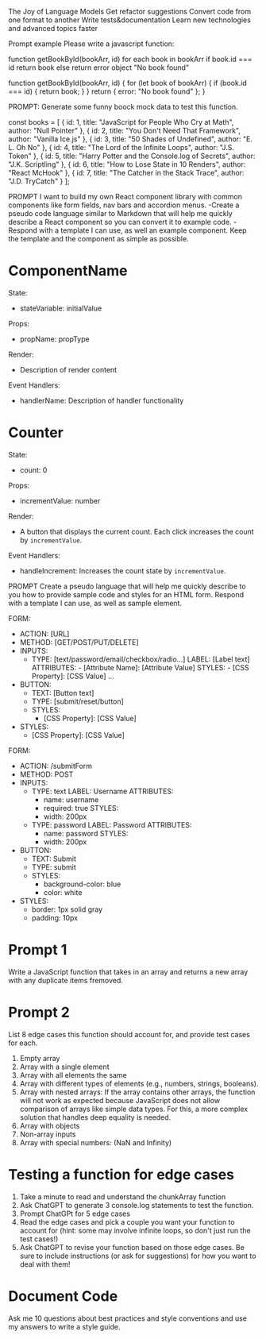 The Joy of Language Models
Get refactor suggestions
Convert code from one format to another
Write tests&documentation
Learn new technologies and advanced topics faster

Prompt example
Please write a javascript function:

function getBookById(bookArr, id)
for each book in bookArr
if book.id === id
return book
else return error object "No book found"

function getBookById(bookArr, id) {
for (let book of bookArr) {
if (book.id === id) {
return book;
}
}
return { error: "No book found" };
}

PROMPT:
Generate some funny boock mock data to test this function.

const books = [
{ id: 1, title: "JavaScript for People Who Cry at Math", author: "Null Pointer" },
{ id: 2, title: "You Don't Need That Framework", author: "Vanilla Ice.js" },
{ id: 3, title: "50 Shades of Undefined", author: "E. L. Oh No" },
{ id: 4, title: "The Lord of the Infinite Loops", author: "J.S. Token" },
{ id: 5, title: "Harry Potter and the Console.log of Secrets", author: "J.K. Scriptling" },
{ id: 6, title: "How to Lose State in 10 Renders", author: "React McHook" },
{ id: 7, title: "The Catcher in the Stack Trace", author: "J.D. TryCatch" }
];

PROMPT
I want to build my own React component library with common components like form fields, nav bars and accordion menus.
-Create a pseudo code language similar to Markdown that will help me quickly describe a React component so you can convert it to example code.
-Respond with a template I can use, as well an example component. Keep the template and the component as simple as possible.

# ComponentName

State:

-   stateVariable: initialValue

Props:

-   propName: propType

Render:

-   Description of render content

Event Handlers:

-   handlerName: Description of handler functionality

# Counter

State:

-   count: 0

Props:

-   incrementValue: number

Render:

-   A button that displays the current count. Each click increases the count by `incrementValue`.

Event Handlers:

-   handleIncrement: Increases the count state by `incrementValue`.

PROMPT
Create a pseudo language that will help me quickly describe to you how to provide sample code and styles
for an HTML form. Respond with a template I can use, as well as sample element.

FORM:

-   ACTION: [URL]
-   METHOD: [GET/POST/PUT/DELETE]
-   INPUTS:
    -   TYPE: [text/password/email/checkbox/radio...]
        LABEL: [Label text]
        ATTRIBUTES: - [Attribute Name]: [Attribute Value]
        STYLES: - [CSS Property]: [CSS Value]
        ...
-   BUTTON:
    -   TEXT: [Button text]
    -   TYPE: [submit/reset/button]
    -   STYLES:
        -   [CSS Property]: [CSS Value]
-   STYLES:
    -   [CSS Property]: [CSS Value]

FORM:

-   ACTION: /submitForm
-   METHOD: POST
-   INPUTS:
    -   TYPE: text
        LABEL: Username
        ATTRIBUTES:
        -   name: username
        -   required: true
            STYLES:
        -   width: 200px
    -   TYPE: password
        LABEL: Password
        ATTRIBUTES:
        -   name: password
            STYLES:
        -   width: 200px
-   BUTTON:
    -   TEXT: Submit
    -   TYPE: submit
    -   STYLES:
        -   background-color: blue
        -   color: white
-   STYLES:
    -   border: 1px solid gray
    -   padding: 10px

# Prompt 1

Write a JavaScript function that takes in an array and returns a new array with any duplicate items fremoved.

# Prompt 2

List 8 edge cases this function should account for, and provide test cases for each.

1. Empty array
2. Array with a single element
3. Array with all elements the same
4. Array with different types of elements (e.g., numbers, strings, booleans).
5. Array with nested arrays: If the array contains other arrays, the function will not work as expected because JavaScript does not allow comparison of arrays like simple data types. For this, a more complex solution that handles deep equality is needed.
6. Array with objects
7. Non-array inputs
8. Array with special numbers: (NaN and Infinity)

# Testing a function for edge cases

1. Take a minute to read and understand the chunkArray function
2. Ask ChatGPT to generate 3 console.log statements to test the function.
3. Prompt ChatGPt for 5 edge cases
4. Read the edge cases and pick a couple you want your function to
   account for (hint: some may involve infinite loops, so don't just run the test cases!)
5. Ask ChatGPT to revise your function based on those edge cases. Be sure
   to include instructions (or ask for suggestions) for how you want to deal with them!


# Document Code
Ask me 10 questions about best practices and style conventions and use my answers to write a style guide.

